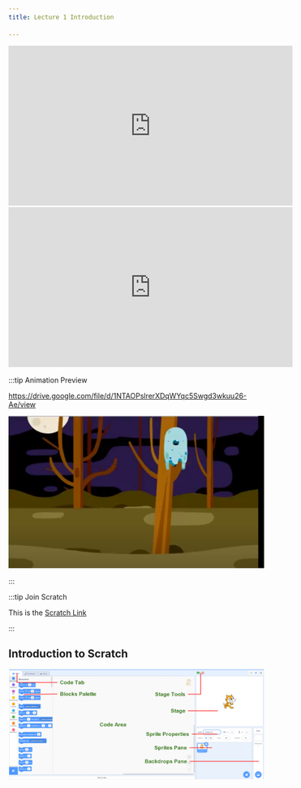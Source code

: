 ```yaml
---
title: Lecture 1 Introduction

---
```



<iframe width="560" height="315" src="https://www.youtube.com/embed/nKIu9yen5nc" title="YouTube video player" frameborder="0" allow="accelerometer; autoplay; clipboard-write; encrypted-media; gyroscope; picture-in-picture" allowfullscreen></iframe>

<iframe width="560" height="315" src="https://www.youtube.com/embed/N7ZmPYaXoic" title="YouTube video player" frameborder="0" allow="accelerometer; autoplay; clipboard-write; encrypted-media; gyroscope; picture-in-picture" allowfullscreen></iframe>


:::tip Animation Preview

https://drive.google.com/file/d/1NTAOPslrerXDqWYqc5Swgd3wkuu26-Ae/view

![](../static/img/2022-07-06-10-44-42.png)

:::


:::tip Join Scratch

This is the [Scratch Link](https://scratch.mit.edu/)

:::

## Introduction to Scratch

![](../static/img/2022-07-06-10-48-50.png)